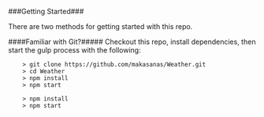 ###Getting Started###

There are two methods for getting started with this repo.

####Familiar with Git?#####
Checkout this repo, install dependencies, then start the gulp process with the following:

```
	> git clone https://github.com/makasanas/Weather.git
	> cd Weather
	> npm install
	> npm start
```


```
	> npm install
	> npm start
```

